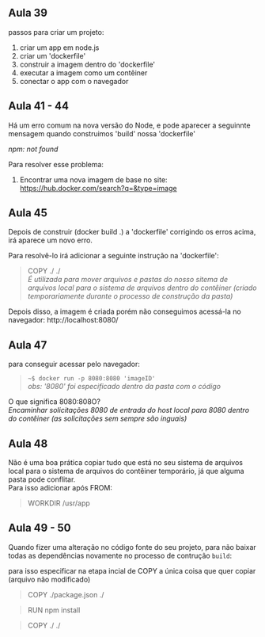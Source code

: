 ## Aula 39

passos para criar um projeto:  
1. criar um app em node.js  
2. criar um 'dockerfile'  
3. construir a imagem dentro do 'dockerfile'  
4. executar a imagem como um contêiner  
5. conectar o app com o navegador  

## Aula 41 - 44

Há um erro comum na nova versão do Node, e pode aparecer a seguinnte mensagem quando construimos 'build' nossa 'dockerfile'

_npm: not found_

Para resolver esse problema:

1. Encontrar uma nova imagem de base no site: https://hub.docker.com/search?q=&type=image


## Aula 45 

Depois de construir (docker build .) a 'dockerfile' corrigindo os erros acima, irá aparece um novo erro.  

Para resolvê-lo irá adicionar a seguinte instrução na 'dockerfile':

> COPY ./ ./  
_É utilizada para mover arquivos e pastas do nosso sitema de arquivos local para o sistema de arquivos dentro do contêiner (criado temporariamente durante o processo de construção da pasta)_

Depois disso, a imagem é criada porém não conseguimos acessá-la no navegador: http://localhost:8080/

## Aula 47

para conseguir acessar pelo navegador:

> `~$ docker run -p 8080:8080 'imageID'`  
_obs: '8080' foi especificado dentro da pasta com o código_

O que significa 8080:808O?  
_Encaminhar solicitações 8080 de entrada do host local para 8080 dentro do contêiner (as solicitações sem sempre são inguais)_

## Aula 48

Não é uma boa prática copiar tudo que está no seu sistema de arquivos local para o sistema de arquivos do contêiner temporário, já que alguma pasta pode conflitar.  
Para isso adicionar após FROM: 

> WORKDIR /usr/app

## Aula 49 - 50

Quando fizer uma alteração no código fonte do seu projeto, para não baixar todas as dependências novamente no processo de contrução `build`:

para isso especificar na etapa incial de COPY a única coisa que quer copiar (arquivo não modificado)

> COPY ./package.json ./

> RUN npm install

> COPY ./ ./